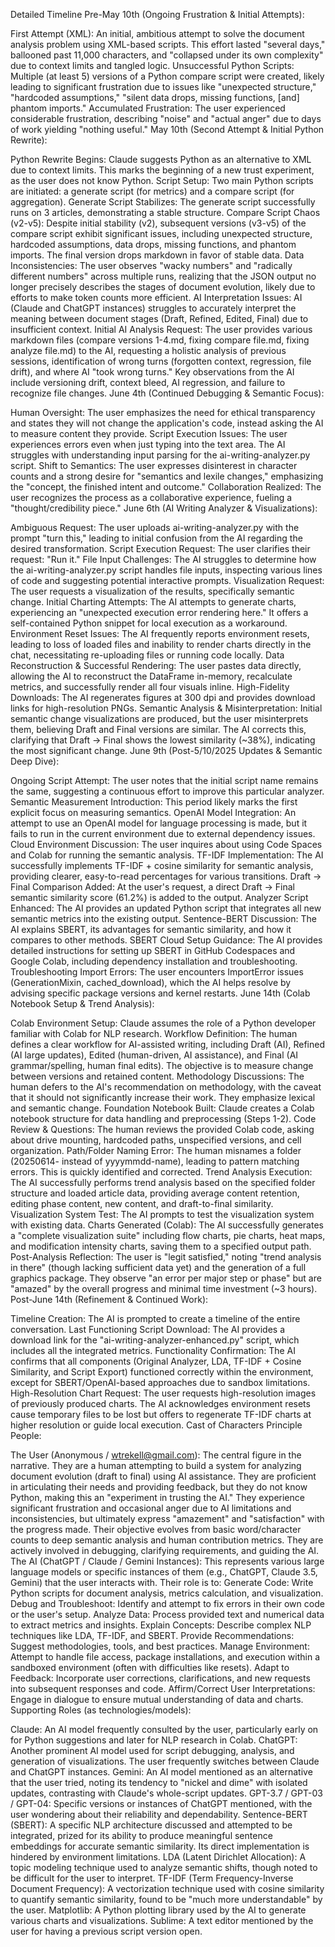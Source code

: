 Detailed Timeline
Pre-May 10th (Ongoing Frustration & Initial Attempts):

First Attempt (XML): An initial, ambitious attempt to solve the document analysis problem using XML-based scripts. This effort lasted "several days," ballooned past 11,000 characters, and "collapsed under its own complexity" due to context limits and tangled logic.
Unsuccessful Python Scripts: Multiple (at least 5) versions of a Python compare script were created, likely leading to significant frustration due to issues like "unexpected structure," "hardcoded assumptions," "silent data drops, missing functions, [and] phantom imports."
Accumulated Frustration: The user experienced considerable frustration, describing "noise" and "actual anger" due to days of work yielding "nothing useful."
May 10th (Second Attempt & Initial Python Rewrite):

Python Rewrite Begins: Claude suggests Python as an alternative to XML due to context limits. This marks the beginning of a new trust experiment, as the user does not know Python.
Script Setup: Two main Python scripts are initiated: a generate script (for metrics) and a compare script (for aggregation).
Generate Script Stabilizes: The generate script successfully runs on 3 articles, demonstrating a stable structure.
Compare Script Chaos (v2-v5): Despite initial stability (v2), subsequent versions (v3-v5) of the compare script exhibit significant issues, including unexpected structure, hardcoded assumptions, data drops, missing functions, and phantom imports. The final version drops markdown in favor of stable data.
Data Inconsistencies: The user observes "wacky numbers" and "radically different numbers" across multiple runs, realizing that the JSON output no longer precisely describes the stages of document evolution, likely due to efforts to make token counts more efficient.
AI Interpretation Issues: AI (Claude and ChatGPT instances) struggles to accurately interpret the meaning between document stages (Draft, Refined, Edited, Final) due to insufficient context.
Initial AI Analysis Request: The user provides various markdown files (compare versions 1-4.md, fixing compare file.md, fixing analyze file.md) to the AI, requesting a holistic analysis of previous sessions, identification of wrong turns (forgotten context, regression, file drift), and where AI "took wrong turns." Key observations from the AI include versioning drift, context bleed, AI regression, and failure to recognize file changes.
June 4th (Continued Debugging & Semantic Focus):

Human Oversight: The user emphasizes the need for ethical transparency and states they will not change the application's code, instead asking the AI to measure content they provide.
Script Execution Issues: The user experiences errors even when just typing into the text area. The AI struggles with understanding input parsing for the ai-writing-analyzer.py script.
Shift to Semantics: The user expresses disinterest in character counts and a strong desire for "semantics and lexile changes," emphasizing the "concept, the finished intent and outcome."
Collaboration Realized: The user recognizes the process as a collaborative experience, fueling a "thought/credibility piece."
June 6th (AI Writing Analyzer & Visualizations):

Ambiguous Request: The user uploads ai-writing-analyzer.py with the prompt "turn this," leading to initial confusion from the AI regarding the desired transformation.
Script Execution Request: The user clarifies their request: "Run it."
File Input Challenges: The AI struggles to determine how the ai-writing-analyzer.py script handles file inputs, inspecting various lines of code and suggesting potential interactive prompts.
Visualization Request: The user requests a visualization of the results, specifically semantic change.
Initial Charting Attempts: The AI attempts to generate charts, experiencing an "unexpected execution error rendering here." It offers a self-contained Python snippet for local execution as a workaround.
Environment Reset Issues: The AI frequently reports environment resets, leading to loss of loaded files and inability to render charts directly in the chat, necessitating re-uploading files or running code locally.
Data Reconstruction & Successful Rendering: The user pastes data directly, allowing the AI to reconstruct the DataFrame in-memory, recalculate metrics, and successfully render all four visuals inline.
High-Fidelity Downloads: The AI regenerates figures at 300 dpi and provides download links for high-resolution PNGs.
Semantic Analysis & Misinterpretation: Initial semantic change visualizations are produced, but the user misinterprets them, believing Draft and Final versions are similar. The AI corrects this, clarifying that Draft → Final shows the lowest similarity (~38%), indicating the most significant change.
June 9th (Post-5/10/2025 Updates & Semantic Deep Dive):

Ongoing Script Attempt: The user notes that the initial script name remains the same, suggesting a continuous effort to improve this particular analyzer.
Semantic Measurement Introduction: This period likely marks the first explicit focus on measuring semantics.
OpenAI Model Integration: An attempt to use an OpenAI model for language processing is made, but it fails to run in the current environment due to external dependency issues.
Cloud Environment Discussion: The user inquires about using Code Spaces and Colab for running the semantic analysis.
TF-IDF Implementation: The AI successfully implements TF-IDF + cosine similarity for semantic analysis, providing clearer, easy-to-read percentages for various transitions.
Draft → Final Comparison Added: At the user's request, a direct Draft → Final semantic similarity score (61.2%) is added to the output.
Analyzer Script Enhanced: The AI provides an updated Python script that integrates all new semantic metrics into the existing output.
Sentence-BERT Discussion: The AI explains SBERT, its advantages for semantic similarity, and how it compares to other methods.
SBERT Cloud Setup Guidance: The AI provides detailed instructions for setting up SBERT in GitHub Codespaces and Google Colab, including dependency installation and troubleshooting.
Troubleshooting Import Errors: The user encounters ImportError issues (GenerationMixin, cached_download), which the AI helps resolve by advising specific package versions and kernel restarts.
June 14th (Colab Notebook Setup & Trend Analysis):

Colab Environment Setup: Claude assumes the role of a Python developer familiar with Colab for NLP research.
Workflow Definition: The human defines a clear workflow for AI-assisted writing, including Draft (AI), Refined (AI large updates), Edited (human-driven, AI assistance), and Final (AI grammar/spelling, human final edits). The objective is to measure change between versions and retained content.
Methodology Discussions: The human defers to the AI's recommendation on methodology, with the caveat that it should not significantly increase their work. They emphasize lexical and semantic change.
Foundation Notebook Built: Claude creates a Colab notebook structure for data handling and preprocessing (Steps 1-2).
Code Review & Questions: The human reviews the provided Colab code, asking about drive mounting, hardcoded paths, unspecified versions, and cell organization.
Path/Folder Naming Error: The human misnames a folder (20250614- instead of yyyymmdd-name), leading to pattern matching errors. This is quickly identified and corrected.
Trend Analysis Execution: The AI successfully performs trend analysis based on the specified folder structure and loaded article data, providing average content retention, editing phase content, new content, and draft-to-final similarity.
Visualization System Test: The AI prompts to test the visualization system with existing data.
Charts Generated (Colab): The AI successfully generates a "complete visualization suite" including flow charts, pie charts, heat maps, and modification intensity charts, saving them to a specified output path.
Post-Analysis Reflection: The user is "legit satisfied," noting "trend analysis in there" (though lacking sufficient data yet) and the generation of a full graphics package. They observe "an error per major step or phase" but are "amazed" by the overall progress and minimal time investment (~3 hours).
Post-June 14th (Refinement & Continued Work):

Timeline Creation: The AI is prompted to create a timeline of the entire conversation.
Last Functioning Script Download: The AI provides a download link for the "ai-writing-analyzer-enhanced.py" script, which includes all the integrated metrics.
Functionality Confirmation: The AI confirms that all components (Original Analyzer, LDA, TF-IDF + Cosine Similarity, and Script Export) functioned correctly within the environment, except for SBERT/OpenAI-based approaches due to sandbox limitations.
High-Resolution Chart Request: The user requests high-resolution images of previously produced charts. The AI acknowledges environment resets cause temporary files to be lost but offers to regenerate TF-IDF charts at higher resolution or guide local execution.
Cast of Characters
Principle People:

The User (Anonymous / wtrekell@gmail.com): The central figure in the narrative. They are a human attempting to build a system for analyzing document evolution (draft to final) using AI assistance. They are proficient in articulating their needs and providing feedback, but they do not know Python, making this an "experiment in trusting the AI." They experience significant frustration and occasional anger due to AI limitations and inconsistencies, but ultimately express "amazement" and "satisfaction" with the progress made. Their objective evolves from basic word/character counts to deep semantic analysis and human contribution metrics. They are actively involved in debugging, clarifying requirements, and guiding the AI.
The AI (ChatGPT / Claude / Gemini Instances): This represents various large language models or specific instances of them (e.g., ChatGPT, Claude 3.5, Gemini) that the user interacts with. Their role is to:
Generate Code: Write Python scripts for document analysis, metrics calculation, and visualization.
Debug and Troubleshoot: Identify and attempt to fix errors in their own code or the user's setup.
Analyze Data: Process provided text and numerical data to extract metrics and insights.
Explain Concepts: Describe complex NLP techniques like LDA, TF-IDF, and SBERT.
Provide Recommendations: Suggest methodologies, tools, and best practices.
Manage Environment: Attempt to handle file access, package installations, and execution within a sandboxed environment (often with difficulties like resets).
Adapt to Feedback: Incorporate user corrections, clarifications, and new requests into subsequent responses and code.
Affirm/Correct User Interpretations: Engage in dialogue to ensure mutual understanding of data and charts.
Supporting Roles (as technologies/models):

Claude: An AI model frequently consulted by the user, particularly early on for Python suggestions and later for NLP research in Colab.
ChatGPT: Another prominent AI model used for script debugging, analysis, and generation of visualizations. The user frequently switches between Claude and ChatGPT instances.
Gemini: An AI model mentioned as an alternative that the user tried, noting its tendency to "nickel and dime" with isolated updates, contrasting with Claude's whole-script updates.
GPT-3.7 / GPT-03 / GPT-04: Specific versions or instances of ChatGPT mentioned, with the user wondering about their reliability and dependability.
Sentence-BERT (SBERT): A specific NLP architecture discussed and attempted to be integrated, prized for its ability to produce meaningful sentence embeddings for accurate semantic similarity. Its direct implementation is hindered by environment limitations.
LDA (Latent Dirichlet Allocation): A topic modeling technique used to analyze semantic shifts, though noted to be difficult for the user to interpret.
TF-IDF (Term Frequency-Inverse Document Frequency): A vectorization technique used with cosine similarity to quantify semantic similarity, found to be "much more understandable" by the user.
Matplotlib: A Python plotting library used by the AI to generate various charts and visualizations.
Sublime: A text editor mentioned by the user for having a previous script version open.